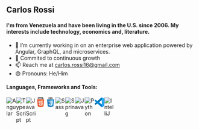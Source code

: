
## Carlos Rossi
#### I'm from Venezuela and have been living in the U.S. since 2006. My interests include technology, economics and, literature. 

- 💼 I’m currently working in on an enterprise web application powered by Angular, GraphQL, and microservices. 
- 🌱 Commited to continuous growth
- 📫 Reach me at carlos.rossi16@gmail.com
- 😄 Pronouns: He/Him

#### Languages, Frameworks and Tools:
<img align="left" alt="Angular" width="26px" src="https://angular.io/assets/images/logos/angular/angular.svg" />
<img align="left" alt="TypeScript" width="26px" src="https://static-00.iconduck.com/assets.00/file-type-typescript-official-icon-256x256-aavrgmi0.png" />
<img align="left" alt="JavaScript" width="26px" src="https://cdn-icons-png.flaticon.com/512/5968/5968292.png" />
<img align="left" alt="HTML5" width="26px" src="https://raw.githubusercontent.com/github/explore/80688e429a7d4ef2fca1e82350fe8e3517d3494d/topics/html/html.png" />
<img align="left" alt="CSS3" width="26px" src="https://raw.githubusercontent.com/github/explore/80688e429a7d4ef2fca1e82350fe8e3517d3494d/topics/css/css.png" />
<img align="left" alt="Sass" width="26px" src="https://cdn-icons-png.flaticon.com/512/5968/5968358.png" />
<img align="left" alt="Spring" width="26px" src="https://1.bp.blogspot.com/-trIS3Iz94SE/YIr3iwBC23I/AAAAAAAAtVQ/oieBThHJU3wPJkGOATDSvi6RySwlowM5ACLcBGAsYHQ/s452/spring-logo.png" />
<img align="left" alt="Java" width="26px" src="https://cdn-icons-png.flaticon.com/512/226/226777.png" />
<img align="left" alt="Python" width="26px" src="https://cdn3.iconfinder.com/data/icons/logos-and-brands-adobe/512/267_Python-512.png" />
<img align="left" alt="Visual Studio Code" width="26px" src="https://raw.githubusercontent.com/github/explore/80688e429a7d4ef2fca1e82350fe8e3517d3494d/topics/visual-studio-code/visual-studio-code.png" />
<img align="left" alt="IntelliJ" width="26px" src="https://upload.wikimedia.org/wikipedia/commons/9/9c/IntelliJ_IDEA_Icon.svg" />

[LinkedIn]: www.linkedin.com/in/carlosnavaja16
